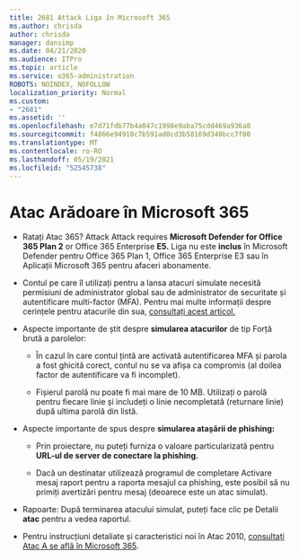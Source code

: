 ```yaml
---
title: 2681 Attack Liga în Microsoft 365
ms.author: chrisda
author: chrisda
manager: dansimp
ms.date: 04/21/2020
ms.audience: ITPro
ms.topic: article
ms.service: o365-administration
ROBOTS: NOINDEX, NOFOLLOW
localization_priority: Normal
ms.custom:
- "2681"
ms.assetid: ''
ms.openlocfilehash: e7d71fdb77b4a047c1998e9aba75cdd469a936a8
ms.sourcegitcommit: f4866e94918c7b591ad0cd3b58169d340bcc7f00
ms.translationtype: MT
ms.contentlocale: ro-RO
ms.lasthandoff: 05/19/2021
ms.locfileid: "52545738"
---
```

# <a name="attack-simulator-in-microsoft-365"></a>Atac Arădoare în Microsoft 365

- Ratați Atac 365? Attack Attack requires **Microsoft Defender for Office 365 Plan 2** or Office 365 Enterprise **E5.** Liga nu este **inclus** în Microsoft Defender pentru Office 365 Plan 1, Office 365 Enterprise E3 sau în Aplicații Microsoft 365 pentru afaceri abonamente.

- Contul pe care îl utilizați pentru a lansa atacuri simulate necesită permisiuni de administrator global sau de administrator de securitate și autentificare multi-factor (MFA). Pentru mai multe informații despre cerințele pentru atacurile din sua, [consultați acest articol.](/microsoft-365/security/office-365-security/attack-simulator)

- Aspecte importante de știt despre **simularea atacurilor** de tip Forță brută a parolelor:

  - În cazul în care contul țintă are activată autentificarea MFA și parola a fost ghicită corect, contul nu se va afișa ca compromis (al doilea factor de autentificare va fi incomplet).

  - Fișierul parolă nu poate fi mai mare de 10 MB. Utilizați o parolă pentru fiecare linie și includeți o linie necompletată (returnare linie) după ultima parolă din listă.

- Aspecte importante de spus despre **simularea atașării de phishing:**

  - Prin proiectare, nu puteți furniza o valoare particularizată pentru **URL-ul de server de conectare la phishing.**

  - Dacă un destinatar [](/microsoft-365/security/office-365-security/enable-the-report-message-add-in) utilizează programul de completare Activare mesaj raport pentru a raporta mesajul ca phishing, este posibil să nu primiți avertizări pentru mesaj (deoarece este un atac simulat).

- Rapoarte: După terminarea atacului simulat, puteți face clic pe Detalii **atac** pentru a vedea raportul.

- Pentru instrucțiuni detaliate și caracteristici noi în Atac 2010, [consultați Atac A se află în Microsoft 365](/microsoft-365/security/office-365-security/attack-simulator).

